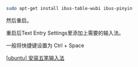 

```sh
sudo apt-get install ibus-table-wubi ibus-pinyin
```

然后重启。

重启后Text Entry Settings里添加上需要的输入法。

一般将快捷键设置为 Ctrl + Space



[[ubuntu] 安装五笔输入法](https://blog.csdn.net/weixin_36210698/article/details/72874332)

